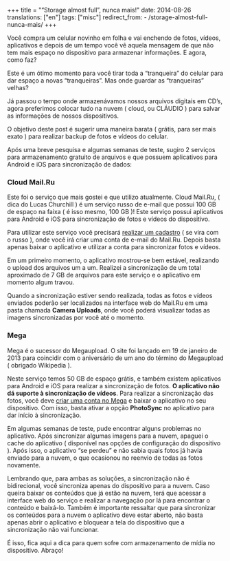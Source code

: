 +++
title = "“Storage almost full”, nunca mais!"
date:   2014-08-26
translations: ["en"]
tags: ["misc"]
redirect_from:
    - /storage-almost-full-nunca-mais/
+++

<p class="intro"><span class="dropcap">V</span>ocê compra um celular novinho em folha e vai enchendo de fotos, vídeos, aplicativos e depois de um tempo você vê aquela mensagem de que não tem mais espaço no dispositivo para armazenar informações. E agora, como faz?</p>

Este é um ótimo momento para você tirar toda a “tranqueira” do celular para dar espaço a novas “tranqueiras”. Mas onde guardar as “tranqueiras” velhas?

Já passou o tempo onde armazenávamos nossos arquivos digitais em CD’s, agora preferimos colocar tudo na nuvem ( cloud, ou CLÁUDIO ) para salvar as informações de nossos dispositivos.

O objetivo deste post é sugerir uma maneira barata ( grátis, para ser mais exato ) para realizar backup de fotos e vídeos do celular.

Após uma breve pesquisa e algumas semanas de teste, sugiro 2 serviços para armazenamento gratuito de arquivos e que possuem aplicativos para Android e iOS para sincronização de dados:

### Cloud Mail.Ru

Este foi o serviço que mais gostei e que utilizo atualmente. Cloud Mail.Ru, ( dica do Lucas Churchill ) é um serviço russo de e-mail que possui 100 GB de espaço na faixa ( é isso mesmo, 100 GB )! Este serviço possui aplicativos para Android e iOS para sincronização de fotos e vídeos do dispositivo.

Para utilizar este serviço você precisará [realizar um cadastro][cadastro-mailru] ( se vira com o russo ), onde você irá criar uma conta de e-mail do Mail.Ru. Depois basta apenas baixar o aplicativo e utilizar a conta para sincronizar fotos e vídeos.

 

Em um primeiro momento, o aplicativo mostrou-se bem estável, realizando o upload dos arquivos um a um. Realizei a sincronização de um total aproximado de 7 GB de arquivos para este serviço e o aplicativo em momento algum travou.

Quando a sincronização estiver sendo realizada, todas as fotos e vídeos enviados poderão ser localizados na interface web do Mail.Ru em uma pasta chamada **Camera Uploads**, onde você poderá visualizar todas as imagens sincronizadas por você até o momento.

### Mega

Mega é o sucessor do Megaupload. O site foi lançado em 19 de janeiro de 2013 para coincidir com o aniversário de um ano do término do Megaupload ( obrigado Wikipedia ).

Neste serviço temos 50 GB de espaço grátis, e também existem aplicativos para Android e iOS para realizar a sincronização de fotos. **O aplicativo não dá suporte à sincronização de vídeos**. Para realizar a sincronização das fotos, você deve [criar uma conta no Mega][cadastro-mega] e baixar o aplicativo no seu dispositivo. Com isso, basta ativar a opção **PhotoSync** no aplicativo para dar início à sincronização.

Em algumas semanas de teste, pude encontrar alguns problemas no aplicativo. Após sincronizar algumas imagens para a nuvem, apaguei o cache do aplicativo ( disponível nas opções de configuração do dispositivo ). Após isso, o aplicativo “se perdeu” e não sabia quais fotos já havia enviado para a nuvem, o que ocasionou no reenvio de todas as fotos novamente.

Lembrando que, para ambas as soluções, a sincronização não é bidirecional, você sincroniza apenas do dispositivo para a nuvem. Caso queira baixar os conteúdos que já estão na nuvem, terá que acessar a interface web do serviço e realizar a navegação por lá para encontrar o conteúdo e baixá-lo. Também é importante ressaltar que para sincronizar os conteúdos para a nuvem o aplicativo deve estar aberto, não basta apenas abrir o aplicativo e bloquear a tela do dispositivo que a sincronização não vai funcionar.

É isso, fica aqui a dica para quem sofre com armazenamento de mídia no dispositivo. Abraço!

[cadastro-mailru]: https://account.mail.ru/signup
[cadastro-mega]:   https://mega.nz/register